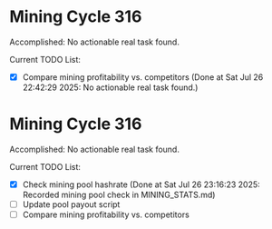 # Mining Cycle 316

Accomplished: No actionable real task found.

Current TODO List:

- [x] Compare mining profitability vs. competitors  (Done at Sat Jul 26 22:42:29 2025: No actionable real task found.)

# Mining Cycle 316

Accomplished: No actionable real task found.

Current TODO List:

- [x] Check mining pool hashrate  (Done at Sat Jul 26 23:16:23 2025: Recorded mining pool check in MINING_STATS.md)
- [ ] Update pool payout script
- [ ] Compare mining profitability vs. competitors